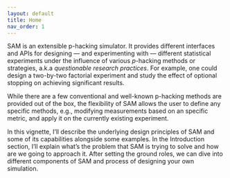 ```yaml
---
layout: default
title: Home
nav_order: 1
---
```


SAM is an extensible p-hacking simulator. It provides different interfaces and APIs for designing — and experimenting with — different statistical experiments under the influence of various *p*-hacking methods or strategies, a.k.a *questionable research practices*. For example, one could design a two-by-two factorial experiment and study the effect of optional stopping on achieving significant results.

While there are a few conventional and well-known p-hacking methods are provided out of the box, the flexibility of SAM allows the user to define any specific methods, e.g., modifying measurements based on an specific metric, and apply it on the currently existing experiment.

In this vignette, I’ll describe the underlying design principles of SAM and some of its capabilities alongside some examples. In the Introduction section, I’ll explain what’s the problem that SAM is trying to solve and how are we going to approach it. After setting the ground roles, we can dive into different components of SAM and process of designing your own simulation. 
